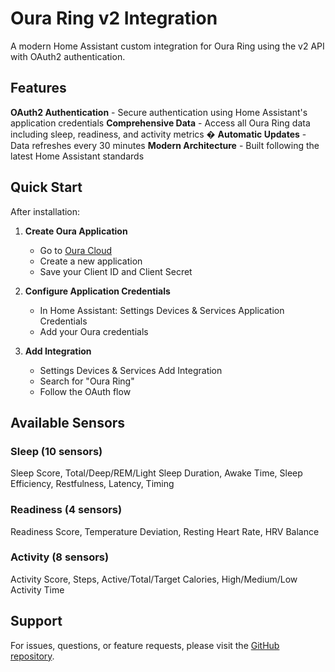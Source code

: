 ﻿# Oura Ring v2 Integration

A modern Home Assistant custom integration for Oura Ring using the v2 API with OAuth2 authentication.

## Features

 **OAuth2 Authentication** - Secure authentication using Home Assistant's application credentials
 **Comprehensive Data** - Access all Oura Ring data including sleep, readiness, and activity metrics
� **Automatic Updates** - Data refreshes every 30 minutes
 **Modern Architecture** - Built following the latest Home Assistant standards

## Quick Start

After installation:

1. **Create Oura Application**
   - Go to [Oura Cloud](https://cloud.ouraring.com/applications)
   - Create a new application
   - Save your Client ID and Client Secret

2. **Configure Application Credentials**
   - In Home Assistant: Settings  Devices & Services  Application Credentials
   - Add your Oura credentials

3. **Add Integration**
   - Settings  Devices & Services  Add Integration
   - Search for "Oura Ring"
   - Follow the OAuth flow

## Available Sensors

### Sleep (10 sensors)
Sleep Score, Total/Deep/REM/Light Sleep Duration, Awake Time, Sleep Efficiency, Restfulness, Latency, Timing

### Readiness (4 sensors)
Readiness Score, Temperature Deviation, Resting Heart Rate, HRV Balance

### Activity (8 sensors)
Activity Score, Steps, Active/Total/Target Calories, High/Medium/Low Activity Time

## Support

For issues, questions, or feature requests, please visit the [GitHub repository](https://github.com/yourusername/oura-v2-custom-component/issues).
